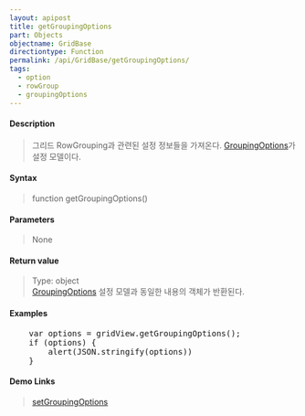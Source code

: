 ```yaml
---
layout: apipost
title: getGroupingOptions
part: Objects
objectname: GridBase
directiontype: Function
permalink: /api/GridBase/getGroupingOptions/
tags:
  - option
  - rowGroup
  - groupingOptions
---
```



#### Description

> 그리드 RowGrouping과 관련된 설정 정보들을 가져온다. [GroupingOptions](/api/types/GroupingOptions/)가 설정 모델이다.

#### Syntax

> function getGroupingOptions()

#### Parameters

> None

#### Return value

> Type: object  
> [GroupingOptions](/api/types/GroupingOptions/) 설정 모델과 동일한 내용의 객체가 반환된다.

#### Examples 

<pre class="prettyprint">
    var options = gridView.getGroupingOptions();
    if (options) {
        alert(JSON.stringify(options))
    }
</pre>

#### Demo Links
>  [setGroupingOptions](/api/GridBase/setGroupingOptions)